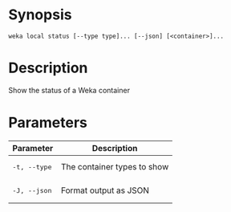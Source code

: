 # Synopsis

```weka local status [--type type]... [--json] [<container>]...```

# Description

Show the status of a Weka container

# Parameters

| Parameter | Description |
| --------- | ----------- |
| <pre>-t, --type</pre> | The container types to show |
| <pre>-J, --json</pre> | Format output as JSON |
